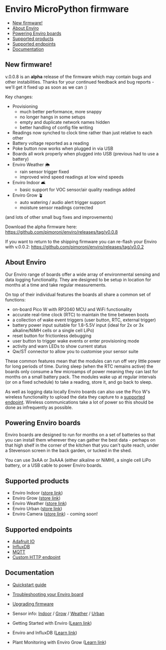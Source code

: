 # Enviro MicroPython firmware <!-- omit in toc -->

- [New firmware!](#new-firmware)
- [About Enviro](#about-enviro)
- [Powering Enviro boards](#powering-enviro-boards)
- [Supported products](#supported-products)
- [Supported endpoints](#supported-endpoints)
- [Documentation](#documentation)

## New firmware!

v.0.0.8 is an **alpha** release of the firmware which may contain bugs and other instabilities. Thanks for your continued feedback and bug reports - we'll get it fixed up as soon as we can :)

Key changes:

- Provisioning
  - much better performance, more snappy
  - no longer hangs in some setups
  - empty and duplicate network names hidden
  - better handling of config file writing
- Readings now synched to clock time rather than just relative to each other
- Battery voltage reported as a reading
- Poke button now works when plugged in via USB
- Boards all work properly when plugged into USB (previous had to use a battery)
- Enviro Weather 🌦️
  - rain sensor trigger fixed
  - improved wind speed readings at low wind speeds
- Enviro Indoor 🛋️
  - basic support for VOC sensor/air quality readings added
- Enviro Grow 🪴
  - auto watering / audio alert trigger support
  - moisture sensor readings corrected

(and lots of other small bug fixes and improvements) 

Download the alpha firmware here: https://github.com/pimoroni/enviro/releases/tag/v0.0.8

If you want to return to the shipping firmware you can re-flash your Enviro with v.0.0.2: https://github.com/pimoroni/enviro/releases/tag/v0.0.2

## About Enviro

Our Enviro range of boards offer a wide array of environmental sensing and data logging functionality. They are designed to be setup in location for months at a time and take regular measurements.

On top of their individual features the boards all share a common set of functions:

- on-board Pico W with RP2040 MCU and WiFi functionality
- accurate real-time clock (RTC) to maintain the time between boots
- a collection of wake event triggers (user button, RTC, external trigger)
- battery power input suitable for 1.8-5.5V input (ideal for 2x or 3x alkaline/NiMH cells or a single cell LiPo)
- reset button for frictionless debugging
- user button to trigger wake events or enter provisioning mode
- activity and warn LEDs to show current status
- Qw/ST connector to allow you to customise your sensor suite

These common features mean that the modules can run off very little power for long periods of time. During sleep (when the RTC remains active) the boards only consume a few microamps of power meaning they can last for months on a small battery pack. The modules wake up at regular intervals (or on a fixed schedule) to take a reading, store it, and go back to sleep.

As well as logging data locally Enviro boards can also use the Pico W's wireless functionality to upload the data they capture to a [supported endpoint](#supported-endpoints). Wireless communications take a lot of power so this should be done as infrequently as possible.

## Powering Enviro boards

Enviro boards are designed to run for months on a set of batteries so that you can install them wherever they can gather the best data - perhaps on that high shelf in the corner of the kitchen that you can't quite reach, under a Stevenson screen in the back garden, or tucked in the shed.

You can use 3xAA or 3xAAA (either alkaline or NiMH), a single cell LiPo battery, or a USB cable to power Enviro boards.

## Supported products

- Enviro Indoor ([store link](https://shop.pimoroni.com/products/enviro-indoor))
- Enviro Grow ([store link](https://shop.pimoroni.com/products/enviro-grow))
- Enviro Weather ([store link](https://shop.pimoroni.com/products/enviro-weather))
- Enviro Urban ([store link](https://shop.pimoroni.com/products/enviro-urban))
- Enviro Camera ([store link](https://shop.pimoroni.com/products/enviro-camera)) - coming soon!

## Supported endpoints
- [Adafruit IO](documentation/destinations/adafruit-io.md)
- [InfluxDB](documentation/destinations/influxdb.md)
- [MQTT](documentation/destinations/mqtt.md)
- [Custom HTTP endpoint](documentation/destinations/custom-http-endpoint.md)

## Documentation

- [Quickstart guide](documentation/getting-started.md)
- [Troubleshooting your Enviro board](documentation/troubleshooting.md)
- [Upgrading firmware](documentation/upgrading-firmware.md)
- Sensor info: [Indoor](documentation/boards/enviro-indoor.md) / [Grow](documentation/boards/enviro-grow.md) / [Weather](documentation/boards/enviro-weather.md) / [Urban](documentation/boards/enviro-urban.md)

- Getting Started with Enviro ([Learn link](https://learn.pimoroni.com/article/getting-started-with-enviro))
- Enviro and InfluxDB ([Learn link](https://learn.pimoroni.com/article/enviro-and-influxdb))
- Plant Monitoring with Enviro Grow ([Learn link](https://learn.pimoroni.com/article/plant-monitoring-with-enviro-grow))
